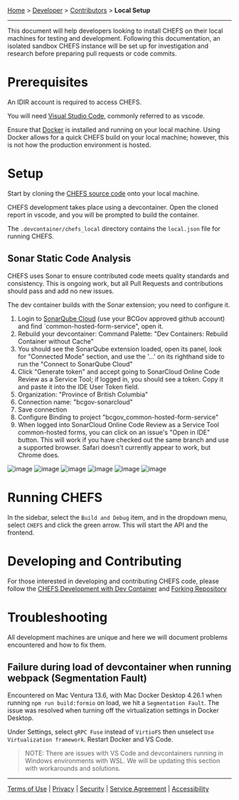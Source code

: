 [Home](index) > [Developer](Developer) > [Contributors](Contributors) > **Local Setup**
***

This document will help developers looking to install CHEFS on their local machines for testing and development. Following this documentation, an isolated sandbox CHEFS instance will be set up for investigation and research before preparing pull requests or code commits.

<!-- **On this page:**
* [Prerequisites](#prerequisites)
* [Setup](#setup)
* [Running CHEFS](#running-chefs)
* [Developing and Contributing](developing-and-contributing)
* [Troubleshooting](#troubleshooting) -->


# Prerequisites
<!-- **[Back to top](#top)** -->

An IDIR account is required to access CHEFS.

You will need [Visual Studio Code](https://code.visualstudio.com), commonly referred to as vscode.

Ensure that [Docker](https://www.docker.com/get-started/) is installed and running on your local machine. Using Docker allows for a quick CHEFS build on your local machine; however, this is not how the production environment is hosted.

# Setup
<!-- **[Back to top](#top)** -->

Start by cloning the [CHEFS source code](https://github.com/bcgov/common-hosted-form-service) onto your local machine.

CHEFS development takes place using a devcontainer. Open the cloned report in vscode, and you will be prompted to build the container.

The `.devcontainer/chefs_local` directory contains the `local.json` file for running CHEFS.

## Sonar Static Code Analysis

CHEFS uses Sonar to ensure contributed code meets quality standards and consistency. This is ongoing work, but all Pull Requests and contributions should pass and add no new issues.

The dev container builds with the Sonar extension; you need to configure it.


1. Login to [SonarQube Cloud](https://sonarcloud.io/organizations/bcgov-sonarcloud/projects)  (use your BCGov approved github account) and find `common-hosted-form-service", open it.
1. Rebuild your devcontainer: Command Palette: "Dev Containers: Rebuild Container without Cache"
1. You should see the SonarQube extension loaded, open its panel, look for "Connected Mode" section, and use the '...' on its righthand side to run the "Connect to SonarQube Cloud"
1. Click "Generate token" and accept going to SonarCloud Online Code Review as a Service Tool; if logged in, you should see a token. Copy it and paste it into the IDE User Token field.
1. Organization: "Province of British Columbia"
1. Connection name: "bcgov-sonarcloud"
1. Save connection
1. Configure Binding to project "bcgov_common-hosted-form-service"
1. When logged into SonarCloud Online Code Review as a Service Tool common-hosted forms, you can click on an issue's "Open in IDE" button. This will work if you have checked out the same branch and use a supported browser. Safari doesn't currently appear to work, but Chrome does.

![image](images/sonar-01.png)
![image](images/sonar-02.png)
![image](images/sonar-03.png)
![image](images/sonar-04.png)
![image](images/sonar-05.png)
![image](images/sonar-06.png)


# Running CHEFS
<!-- **[Back to top](#top)** -->

In the sidebar, select the `Build and Debug` item, and in the dropdown menu, select `CHEFS` and click the green arrow. This will start the API and the frontend.

# Developing and Contributing
<!-- **[Back to top](#top)** -->

For those interested in developing and contributing CHEFS code, please follow the [CHEFS Development with Dev Container](./CHEFS-Development-with-Dev-Container.md) and [Forking Repository](Forking-Repository.md)

# Troubleshooting
<!-- **[Back to top](#top)** -->

All development machines are unique and here we will document problems encountered and how to fix them.

## Failure during load of devcontainer when running webpack (Segmentation Fault)

Encountered on Mac Ventura 13.6, with Mac Docker Desktop 4.26.1 when running `npm run build:formio` on load, we hit a `Segmentation Fault`. The issue was resolved when turning off the virtualization settings in Docker Desktop.

Under Settings, select `gRPC Fuse` instead of `VirtioFS` then unselect `Use Virtualization framework`. Restart Docker and VS Code.


> NOTE: There are issues with VS Code and devcontainers running in Windows environments with WSL. We will be updating this section with workarounds and solutions.


***
[Terms of Use](Terms-of-Use) | [Privacy](Privacy) | [Security](Security) | [Service Agreement](Service-Agreement) | [Accessibility](Accessibility)
